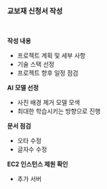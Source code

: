 ### 교보재 신청서 작성

<br/>

**작성 내용**

- 프로젝트 계획 및 세부 사항
- 기술 스택 선정
- 프로젝트 향후 일정 점검

**AI 모델 선정**

- 사진 배경 제거 모델 모색
- 최대한 학습시키는 방향으로 진행

**문서 점검**

- 오타 수정
- 글자수 수정

**EC2 인스턴스 제원 확인**

- 추가 서버
